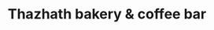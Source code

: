 ---
title: "Thazhath bakery & coffee bar"
url: /kottayam/thazhath-bakery-und-coffee-bar/
shop: Bäckerei
---